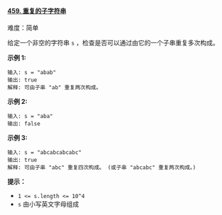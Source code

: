 ﻿#### [459\. 重复的子字符串](https://leetcode.cn/problems/repeated-substring-pattern/)

难度：简单

给定一个非空的字符串 `s` ，检查是否可以通过由它的一个子串重复多次构成。

**示例 1:**

```
输入: s = "abab"
输出: true
解释: 可由子串 "ab" 重复两次构成。
```

**示例 2:**

```
输入: s = "aba"
输出: false
```

**示例 3:**

```
输入: s = "abcabcabcabc"
输出: true
解释: 可由子串 "abc" 重复四次构成。 (或子串 "abcabc" 重复两次构成。)
```

**提示：**

-   `1 <= s.length <= 10^4`
-   `s` 由小写英文字母组成
